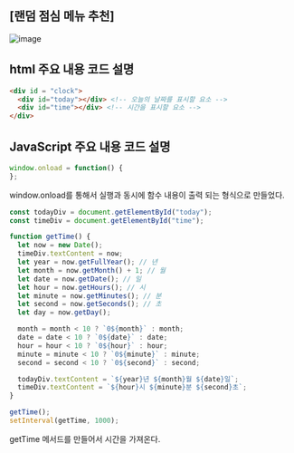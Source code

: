 ## [랜덤 점심 메뉴 추천]
![image](https://github.com/Qnd1101/lunch_menu_recommend/assets/107795830/7032f45c-1e73-4d21-a299-9af7d884b51c)

## html 주요 내용 코드 설명
```html
<div id = "clock">
  <div id="today"></div> <!-- 오늘의 날짜를 표시할 요소 -->
  <div id="time"></div> <!-- 시간을 표시할 요소 -->
</div>
```

## JavaScript 주요 내용 코드 설명
```javascript
window.onload = function() {
};
```
window.onload를 통해서 실행과 동시에 함수 내용이 출력 되는 형식으로 만들었다.
<br>
```javascript
const todayDiv = document.getElementById("today");
const timeDiv = document.getElementById("time");

function getTime() {
  let now = new Date();
  timeDiv.textContent = now;
  let year = now.getFullYear(); // 년
  let month = now.getMonth() + 1; // 월
  let date = now.getDate(); // 일
  let hour = now.getHours(); // 시
  let minute = now.getMinutes(); // 분
  let second = now.getSeconds(); // 초
  let day = now.getDay();

  month = month < 10 ? `0${month}` : month;
  date = date < 10 ? `0${date}` : date;
  hour = hour < 10 ? `0${hour}` : hour;
  minute = minute < 10 ? `0${minute}` : minute;
  second = second < 10 ? `0${second}` : second;

  todayDiv.textContent = `${year}년 ${month}월 ${date}일`;
  timeDiv.textContent = `${hour}시 ${minute}분 ${second}초`;
}

getTime();
setInterval(getTime, 1000);
```
getTime 메서드를 만들어서 시간을 가져온다.
